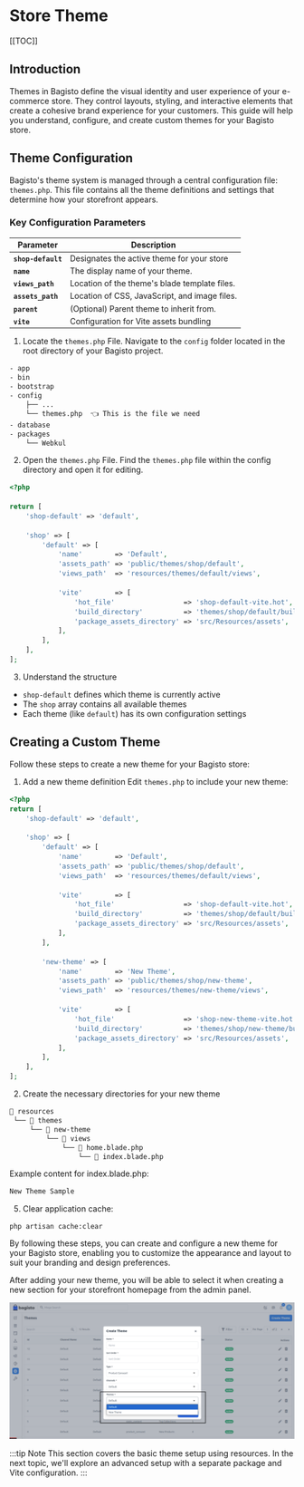 # Store Theme

[[TOC]]

## Introduction 

Themes in Bagisto define the visual identity and user experience of your e-commerce store. They control layouts, styling, and interactive elements that create a cohesive brand experience for your customers. This guide will help you understand, configure, and create custom themes for your Bagisto store.

## Theme Configuration

Bagisto's theme system is managed through a central configuration file: `themes.php`. This file contains all the theme definitions and settings that determine how your storefront appears.

### Key Configuration Parameters

| Parameter              | Description                                         |
| ---------------------- | ----------------------------------------------------|
| **`shop-default`**     | Designates the active theme for your store |
| **`name`**             | The display name of your theme. |
| **`views_path`**       | Location of the theme's blade template files. |
| **`assets_path`**      | Location of CSS, JavaScript, and image files.  |
| **`parent`**           | (Optional) Parent theme to inherit from. |
| **`vite`**             | Configuration for Vite assets bundling |

1. Locate the `themes.php` File. Navigate to the `config` folder located in the root directory of your Bagisto project.

```
- app
- bin
- bootstrap
- config
    ├── ...
    └── themes.php  👈 This is the file we need
- database
- packages
    └── Webkul
```

2. Open the `themes.php` File. Find the `themes.php` file within the config directory and open it for editing.

```php
<?php

return [
    'shop-default' => 'default',

    'shop' => [
        'default' => [
            'name'        => 'Default',
            'assets_path' => 'public/themes/shop/default',
            'views_path'  => 'resources/themes/default/views',

            'vite'        => [
                'hot_file'                 => 'shop-default-vite.hot',
                'build_directory'          => 'themes/shop/default/build',
                'package_assets_directory' => 'src/Resources/assets',
            ],
        ],
    ],
];
```

3. Understand the structure

- `shop-default` defines which theme is currently active
- The `shop` array contains all available themes
- Each theme (like `default`) has its own configuration settings

## Creating a Custom Theme
Follow these steps to create a new theme for your Bagisto store:

1. Add a new theme definition Edit `themes.php` to include your new theme:

```php
<?php
return [
    'shop-default' => 'default',

    'shop' => [
        'default' => [
            'name'        => 'Default',
            'assets_path' => 'public/themes/shop/default',
            'views_path'  => 'resources/themes/default/views',

            'vite'        => [
                'hot_file'                 => 'shop-default-vite.hot',
                'build_directory'          => 'themes/shop/default/build',
                'package_assets_directory' => 'src/Resources/assets',
            ],
        ],

        'new-theme' => [
            'name'        => 'New Theme',
            'assets_path' => 'public/themes/shop/new-theme',
            'views_path'  => 'resources/themes/new-theme/views',

            'vite'        => [
                'hot_file'                 => 'shop-new-theme-vite.hot',
                'build_directory'          => 'themes/shop/new-theme/build',
                'package_assets_directory' => 'src/Resources/assets',
            ],
        ],
    ],
];
```

2. Create the necessary directories for your new theme

```
📁 resources
 └── 📁 themes
     └── 📁 new-theme
         └── 📁 views
             └── 📁 home.blade.php
                 └── 📄 index.blade.php
```

Example content for index.blade.php:
```html
New Theme Sample
```

5. Clear application cache:

```shell
php artisan cache:clear
```

By following these steps, you can create and configure a new theme for your Bagisto store, enabling you to customize the appearance and layout to suit your branding and design preferences.

After adding your new theme, you will be able to select it when creating a new section for your storefront homepage from the admin panel.

![limiting-error-messages](../../assets/master/images/themes/new-theme-added.png)

:::tip Note
This section covers the basic theme setup using resources. In the next topic, we'll explore an advanced setup with a separate package and Vite configuration.
:::